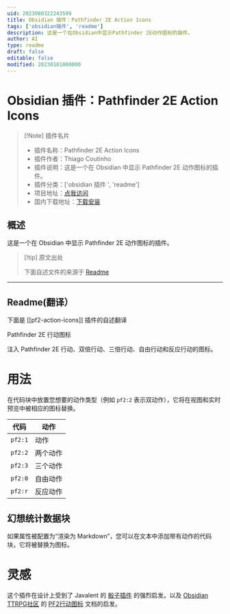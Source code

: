 ```yaml
---
uid: 2023080322243599
title: Obsidian 插件：Pathfinder 2E Action Icons
tags: ['obsidian插件', 'readme']
description: 这是一个在Obsidian中显示Pathfinder 2E动作图标的插件。
author: AI
type: readme
draft: false
editable: false
modified: 20230101000000
---
```


# Obsidian 插件：Pathfinder 2E Action Icons

> [!Note] 插件名片
> - 插件名称：Pathfinder 2E Action Icons
> - 插件作者：Thiago Coutinho
> - 插件说明：这是一个在 Obsidian 中显示 Pathfinder 2E 动作图标的插件。
> - 插件分类：['obsidian 插件 ', 'readme']
> - 项目地址：[点我访问](https://github.com/thiagocoutinhor/pf2-action-icons)
> - 国内下载地址：[下载安装](https://pkmer.cn/products/plugin/pluginMarket/?pf2-action-icons)

## 概述

这是一个在 Obsidian 中显示 Pathfinder 2E 动作图标的插件。

> [!tip] 原文出处
>
>下面自述文件的来源于 [Readme](https://ghproxy.net/https://raw.githubusercontent.com/thiagocoutinhor/pf2-action-icons/main/README.md)
>

---

## Readme(翻译）

下面是 [[pf2-action-icons]] 插件的自述翻译

Pathfinder 2E 行动图标

注入 Pathfinder 2E 行动、双倍行动、三倍行动、自由行动和反应行动的图标。

# 用法

在代码块中放置您想要的动作类型（例如 `pf2:2` 表示双动作），它将在视图和实时预览中被相应的图标替换。

| 代码    | 动作          |
| ------- | ------------- |
| `pf2:1` | 动作          |
| `pf2:2` | 两个动作      |
| `pf2:3` | 三个动作      |
| `pf2:0` | 自由动作      |
| `pf2:r` | 反应动作      |

## 幻想统计数据块

如果属性被配置为“渲染为 Markdown”，您可以在文本中添加带有动作的代码块，它将被替换为图标。

# 灵感

这个插件在设计上受到了 Javalent 的 [骰子插件](https://github.com/javalent/dice-roller) 的强烈启发。以及 [Obsidian TTRPG社区](https://github.com/Obsidian-TTRPG-Community) 的 [PF2行动图标](https://github.com/Obsidian-TTRPG-Community/ObsidianTTRPGShare/tree/main/Pathfinder/2E/action-icons) 文档的启发。
